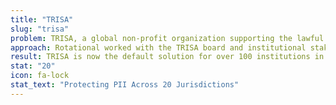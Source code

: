 ```yaml
---
title: "TRISA"
slug: "trisa"
problem: TRISA, a global non-profit organization supporting the lawful cross-border exchange of digital assets, published a white paper specifying an open source, privacy-preserving, interoperable, and secure protocol to help financial institutions comply with the Financial Action Task Force (FATF) Travel Rule for anti-money Laundering (AML) and Know Your Customer (KYC) compliance. TRISA needed a technical partner to transform their idea into a concrete and accessible solution for member institutions.
approach: Rotational worked with the TRISA board and institutional stakeholders to outline an initial product requirements document and scope a roadmap. Rotational then developed the open source repositories, built application programming interfaces (APIs), published documentation in five languages, created a sandbox environment and automated testing tools, and launched TRISA’s Global Directory Service (GDS) portal for compliance. The GDS employs public key infrastructure, is replicated across three continents and is a secure, highly-available system.
result: TRISA is now the default solution for over 100 institutions in over 20 jurisdictions, protecting sensitive PII and financial information. TRISA is also the only compliance protocol interoperable with three industry solutions. Rotational continues to support TRISA as regulations evolve, and more travel rule solutions seek to integrate with TRISA.
stat: "20"
icon: fa-lock
stat_text: "Protecting PII Across 20 Jurisdictions"
---
```

